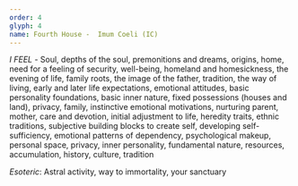 ```yaml
---
order: 4
glyph: 4
name: Fourth House -  Imum Coeli (IC)
---
```


_I FEEL_ - Soul, depths of the soul, premonitions and dreams, origins, home, need for a feeling of security, well-being, 
homeland and homesickness, the evening of life, family roots, the image of the father, tradition, the way of living, 
early and later life expectations, emotional attitudes, basic personality foundations, basic inner nature, fixed 
possessions (houses and land), privacy, family, instinctive emotional motivations, nurturing parent, mother, care 
and devotion, initial adjustment to life, heredity traits, ethnic traditions, subjective building blocks to create self, 
developing self-sufficiency, emotional patterns of dependency, psychological makeup, personal space, privacy, 
inner personality, fundamental nature, resources, accumulation, history, culture, tradition

_Esoteric_: Astral activity, way to immortality, your sanctuary
